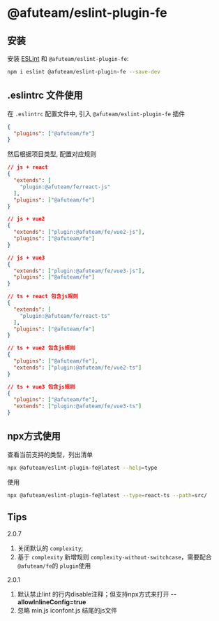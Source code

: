 # @afuteam/eslint-plugin-fe

## 安装

安装 [ESLint](https://eslint.org/) 和 `@afuteam/eslint-plugin-fe`:

```sh
npm i eslint @afuteam/eslint-plugin-fe --save-dev
```

## .eslintrc 文件使用

在 `.eslintrc` 配置文件中, 引入 `@afuteam/eslint-plugin-fe` 插件

```json
{
  "plugins": ["@afuteam/fe"]
}
```

然后根据项目类型, 配置对应规则

```json
// js + react
{
  "extends": [
    "plugin:@afuteam/fe/react-js"
  ],
  "plugins": ["@afuteam/fe"]
}
```

```json
// js + vue2
{
  "extends": ["plugin:@afuteam/fe/vue2-js"],
  "plugins": ["@afuteam/fe"]
}
```

```json
// js + vue3
{
  "extends": ["plugin:@afuteam/fe/vue3-js"],
  "plugins": ["@afuteam/fe"]
}
```

```json
// ts + react 包含js规则
{
  "extends": [
    "plugin:@afuteam/fe/react-ts"
  ],
  "plugins": ["@afuteam/fe"]
}
```

```json
// ts + vue2 包含js规则
{
  "plugins": ["@afuteam/fe"],
  "extends": ["plugin:@afuteam/fe/vue2-ts"]
}
```

```json
// ts + vue3 包含js规则
{
  "plugins": ["@afuteam/fe"],
  "extends": ["plugin:@afuteam/fe/vue3-ts"]
}
```
## npx方式使用
查看当前支持的类型，列出清单
```sh
npx @afuteam/eslint-plugin-fe@latest --help=type
```

使用
```sh
npx @afuteam/eslint-plugin-fe@latest --type=react-ts --path=src/
```

## Tips
2.0.7
1. 关闭默认的 `complexity`;
2. 基于 `complexity` 新增规则 `complexity-without-switchcase`，需要配合 `@afuteam/fe`的 `plugin`使用

2.0.1
1. 默认禁止lint 的行内disable注释；但支持npx方式来打开 **--allowInlineConfig=true**
2. 忽略 min.js iconfont.js 结尾的js文件
